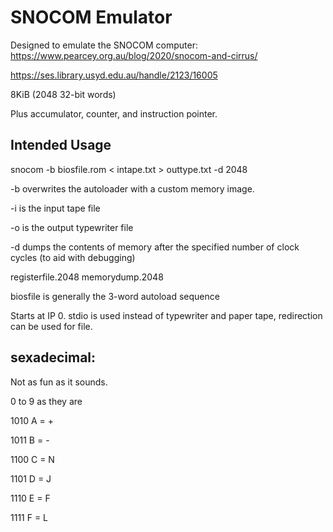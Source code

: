 # SNOCOM Emulator

Designed to emulate the SNOCOM computer: https://www.pearcey.org.au/blog/2020/snocom-and-cirrus/

https://ses.library.usyd.edu.au/handle/2123/16005

8KiB (2048 32-bit words)

Plus accumulator, counter, and instruction pointer.

## Intended Usage

snocom -b biosfile.rom < intape.txt > outtype.txt -d 2048

-b overwrites the autoloader with a custom memory image.

-i is the input tape file

-o is the output typewriter file

-d dumps the contents of memory after the specified number of clock cycles (to aid with debugging)

registerfile.2048
memorydump.2048

biosfile is generally the 3-word autoload sequence

Starts at IP 0.
stdio is used instead of typewriter and paper tape, redirection can be used for file.

## sexadecimal:

Not as fun as it sounds.

0 to 9 as they are

1010 A = +

1011 B = -

1100 C = N

1101 D = J

1110 E = F

1111 F = L

